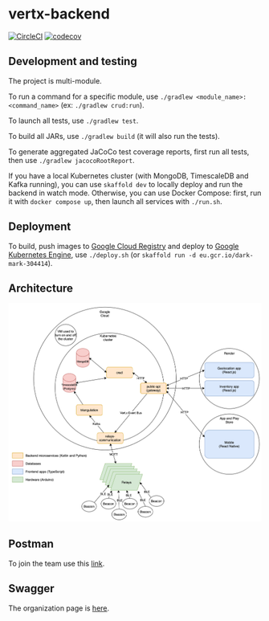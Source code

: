 # vertx-backend

[![CircleCI](https://circleci.com/gh/B-IoT/vertx-backend.svg?style=svg&circle-token=fd177fb3dd3ca232d70bb91cb6a133154a9ad57f)](https://app.circleci.com/pipelines/github/B-IoT) [![codecov](https://codecov.io/gh/B-IoT/vertx-backend/branch/main/graph/badge.svg?token=WU4T7FRLTN)](https://codecov.io/gh/B-IoT/vertx-backend)

## Development and testing

The project is multi-module.

To run a command for a specific module, use `./gradlew <module_name>:<command_name>` (ex: `./gradlew crud:run`).

To launch all tests, use `./gradlew test`.

To build all JARs, use `./gradlew build` (it will also run the tests).

To generate aggregated JaCoCo test coverage reports, first run all tests, then use `./gradlew jacocoRootReport`.

If you have a local Kubernetes cluster (with MongoDB, TimescaleDB and Kafka running), you can use `skaffold dev` to locally deploy and run the backend in watch mode. Otherwise, you can use Docker Compose: first, run it with `docker compose up`, then launch all services with `./run.sh`.

## Deployment

To build, push images to [Google Cloud Registry](https://console.cloud.google.com/gcr/images/dark-mark-304414?project=dark-mark-304414&authuser=1) and deploy to [Google Kubernetes Engine](https://console.cloud.google.com/kubernetes/list?authuser=1&project=dark-mark-304414), use `./deploy.sh` (or `skaffold run -d eu.gcr.io/dark-mark-304414`).

## Architecture

![Architecture](documentation/architecture.png 'Backend architecture')

## Postman

To join the team use this [link](https://app.getpostman.com/join-team?invite_code=e075e3eaae3d0cbca574457fee024a1c).

## Swagger

The organization page is [here](https://app.swaggerhub.com/organizations/b-iot).

